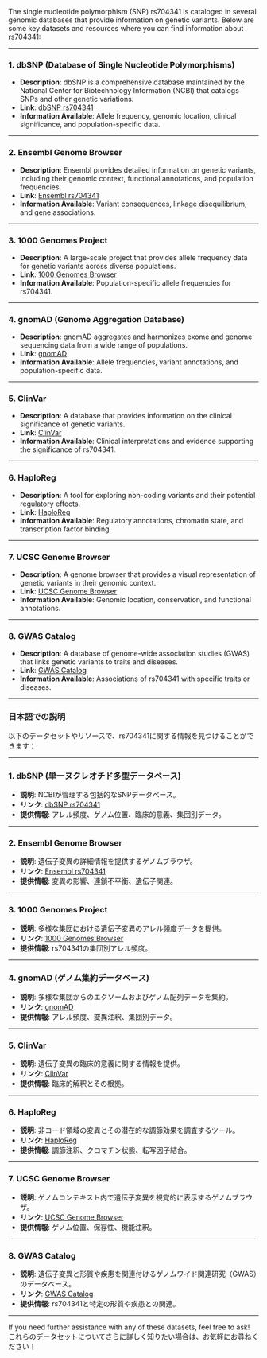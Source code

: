 The single nucleotide polymorphism (SNP) rs704341 is cataloged in several genomic databases that provide information on genetic variants. Below are some key datasets and resources where you can find information about rs704341:

---

### **1. dbSNP (Database of Single Nucleotide Polymorphisms)**
- **Description**: dbSNP is a comprehensive database maintained by the National Center for Biotechnology Information (NCBI) that catalogs SNPs and other genetic variations.
- **Link**: [dbSNP rs704341](https://www.ncbi.nlm.nih.gov/snp/rs704341)
- **Information Available**: Allele frequency, genomic location, clinical significance, and population-specific data.

---

### **2. Ensembl Genome Browser**
- **Description**: Ensembl provides detailed information on genetic variants, including their genomic context, functional annotations, and population frequencies.
- **Link**: [Ensembl rs704341](https://www.ensembl.org)
- **Information Available**: Variant consequences, linkage disequilibrium, and gene associations.

---

### **3. 1000 Genomes Project**
- **Description**: A large-scale project that provides allele frequency data for genetic variants across diverse populations.
- **Link**: [1000 Genomes Browser](https://www.internationalgenome.org)
- **Information Available**: Population-specific allele frequencies for rs704341.

---

### **4. gnomAD (Genome Aggregation Database)**
- **Description**: gnomAD aggregates and harmonizes exome and genome sequencing data from a wide range of populations.
- **Link**: [gnomAD](https://gnomad.broadinstitute.org)
- **Information Available**: Allele frequencies, variant annotations, and population-specific data.

---

### **5. ClinVar**
- **Description**: A database that provides information on the clinical significance of genetic variants.
- **Link**: [ClinVar](https://www.ncbi.nlm.nih.gov/clinvar/)
- **Information Available**: Clinical interpretations and evidence supporting the significance of rs704341.

---

### **6. HaploReg**
- **Description**: A tool for exploring non-coding variants and their potential regulatory effects.
- **Link**: [HaploReg](https://pubs.broadinstitute.org/mammals/haploreg/haploreg.php)
- **Information Available**: Regulatory annotations, chromatin state, and transcription factor binding.

---

### **7. UCSC Genome Browser**
- **Description**: A genome browser that provides a visual representation of genetic variants in their genomic context.
- **Link**: [UCSC Genome Browser](https://genome.ucsc.edu)
- **Information Available**: Genomic location, conservation, and functional annotations.

---

### **8. GWAS Catalog**
- **Description**: A database of genome-wide association studies (GWAS) that links genetic variants to traits and diseases.
- **Link**: [GWAS Catalog](https://www.ebi.ac.uk/gwas/)
- **Information Available**: Associations of rs704341 with specific traits or diseases.

---

### **日本語での説明**

以下のデータセットやリソースで、rs704341に関する情報を見つけることができます：

---

### **1. dbSNP (単一ヌクレオチド多型データベース)**
- **説明**: NCBIが管理する包括的なSNPデータベース。
- **リンク**: [dbSNP rs704341](https://www.ncbi.nlm.nih.gov/snp/rs704341)
- **提供情報**: アレル頻度、ゲノム位置、臨床的意義、集団別データ。

---

### **2. Ensembl Genome Browser**
- **説明**: 遺伝子変異の詳細情報を提供するゲノムブラウザ。
- **リンク**: [Ensembl rs704341](https://www.ensembl.org)
- **提供情報**: 変異の影響、連鎖不平衡、遺伝子関連。

---

### **3. 1000 Genomes Project**
- **説明**: 多様な集団における遺伝子変異のアレル頻度データを提供。
- **リンク**: [1000 Genomes Browser](https://www.internationalgenome.org)
- **提供情報**: rs704341の集団別アレル頻度。

---

### **4. gnomAD (ゲノム集約データベース)**
- **説明**: 多様な集団からのエクソームおよびゲノム配列データを集約。
- **リンク**: [gnomAD](https://gnomad.broadinstitute.org)
- **提供情報**: アレル頻度、変異注釈、集団別データ。

---

### **5. ClinVar**
- **説明**: 遺伝子変異の臨床的意義に関する情報を提供。
- **リンク**: [ClinVar](https://www.ncbi.nlm.nih.gov/clinvar/)
- **提供情報**: 臨床的解釈とその根拠。

---

### **6. HaploReg**
- **説明**: 非コード領域の変異とその潜在的な調節効果を調査するツール。
- **リンク**: [HaploReg](https://pubs.broadinstitute.org/mammals/haploreg/haploreg.php)
- **提供情報**: 調節注釈、クロマチン状態、転写因子結合。

---

### **7. UCSC Genome Browser**
- **説明**: ゲノムコンテキスト内で遺伝子変異を視覚的に表示するゲノムブラウザ。
- **リンク**: [UCSC Genome Browser](https://genome.ucsc.edu)
- **提供情報**: ゲノム位置、保存性、機能注釈。

---

### **8. GWAS Catalog**
- **説明**: 遺伝子変異と形質や疾患を関連付けるゲノムワイド関連研究（GWAS）のデータベース。
- **リンク**: [GWAS Catalog](https://www.ebi.ac.uk/gwas/)
- **提供情報**: rs704341と特定の形質や疾患との関連。

---

If you need further assistance with any of these datasets, feel free to ask!  
これらのデータセットについてさらに詳しく知りたい場合は、お気軽にお尋ねください！